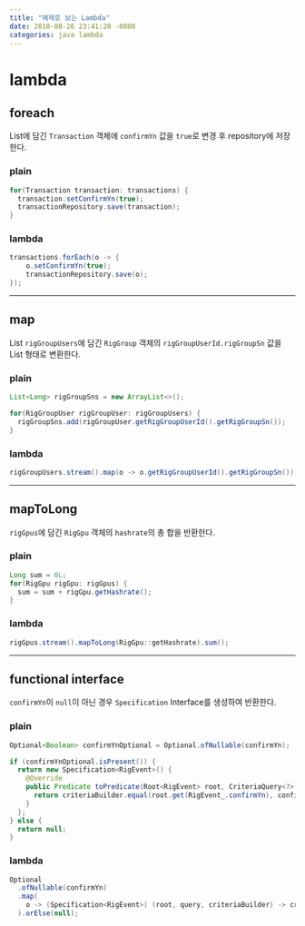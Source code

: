 ```yaml
---
title: "예제로 보는 Lambda"
date: 2018-08-26 23:41:28 -0800
categories: java lambda
---
```


# lambda

## foreach

List에 담긴 `Transaction` 객체에 `confirmYn` 값을 `true`로 변경 후 repository에 저장한다.

### plain

~~~java
for(Transaction transaction: transactions) {
  transaction.setConfirmYn(true);
  transactionRepository.save(transaction);
}
~~~

### lambda

~~~java
transactions.forEach(o -> {
    o.setConfirmYn(true);
    transactionRepository.save(o);
});
~~~

---

## map

List `rigGroupUsers`에 담긴 `RigGroup` 객체의 `rigGroupUserId.rigGroupSn` 값을 List 형태로 변환한다.

### plain

~~~java
List<Long> rigGroupSns = new ArrayList<>();

for(RigGroupUser rigGroupUser: rigGroupUsers) {
  rigGroupSns.add(rigGroupUser.getRigGroupUserId().getRigGroupSn());
}
~~~

### lambda

~~~java
rigGroupUsers.stream().map(o -> o.getRigGroupUserId().getRigGroupSn()).collect(Collectors.toList());
~~~

---

## mapToLong

`rigGpus`에 담긴 `RigGpu` 객체의 `hashrate`의 총 합을 반환한다.

### plain

~~~java
Long sum = 0L;
for(RigGpu rigGpu: rigGpus) {
  sum = sum + rigGpu.getHashrate();
}
~~~

### lambda

~~~java
rigGpus.stream().mapToLong(RigGpu::getHashrate).sum();
~~~

---

## functional interface

`confirmYn`이 `null`이 아닌 경우 `Specification` Interface를 생성하여 반환한다. 

### plain

~~~java
Optional<Boolean> confirmYnOptional = Optional.ofNullable(confirmYn);

if (confirmYnOptional.isPresent()) {
  return new Specification<RigEvent>() {
    @Override
    public Predicate toPredicate(Root<RigEvent> root, CriteriaQuery<?> query, CriteriaBuilder criteriaBuilder) {
      return criteriaBuilder.equal(root.get(RigEvent_.confirmYn), confirmYnOptional.get());
    }
  };
} else {
  return null;
}
~~~

### lambda

~~~java
Optional
  .ofNullable(confirmYn)
  .map(
    o -> (Specification<RigEvent>) (root, query, criteriaBuilder) -> criteriaBuilder.equal(root.get(RigEvent_.confirmYn), o)
  ).orElse(null);
~~~
